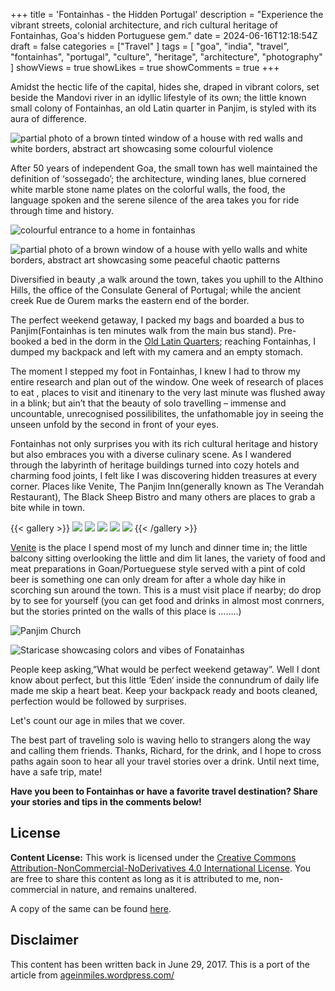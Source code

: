+++
title = 'Fontainhas - the Hidden Portugal'
description = "Experience the vibrant streets, colonial architecture, and rich cultural heritage of Fontainhas, Goa's hidden Portuguese gem."
date = 2024-06-16T12:18:54Z
draft = false
categories = ["Travel" ]
tags = [ "goa", "india", "travel", "fontainhas", "portugal", "culture", "heritage", "architecture", "photography" ]
showViews = true
showLikes = true
showComments = true
+++

Amidst the hectic life of the capital, hides she, draped in vibrant colors, set
beside the Mandovi river in an idyllic lifestyle of its own; the little known
small colony of Fontainhas, an old Latin quarter in Panjim, is styled with its
aura of difference.

![partial photo of a brown tinted window of a house with red walls and white borders, abstract art showcasing some colourful violence](./feature-banner.webp "_Colour Violence_")

After 50 years of independent Goa, the small town has well maintained the
definition of ‘sossegado’; the architecture, winding lanes, blue cornered white
marble stone name plates on the colorful walls, the food, the language spoken
and the serene silence of the area takes you for ride through time and history.

![colourful entrance to a home in fontainhas](./entrance.webp "_An entrance to a home in Fontainhas_")

![partial photo of a brown window of a house with yello walls and white borders, abstract art showcasing some peaceful chaotic patterns](./colors.webp "_Chaos_")

Diversified in beauty ,a walk around the town, takes you uphill to the Althino
Hills, the office of the Consulate General of Portugal; while the ancient creek
Rue de Ourem marks the eastern end of the border.

The perfect weekend getaway, I packed my bags and boarded a bus to
Panjim(Fontainhas is ten minutes walk from the main bus stand). Pre-booked a bed
in the dorm in the
[Old Latin Quarters](https://thehostelcrowd.com/oldquarterhostel/); reaching
Fontainhas, I dumped my backpack and left with my camera and an empty stomach.

The moment I stepped my foot in Fontainhas, I knew I had to throw my entire
research and plan out of the window. One week of research of places to eat ,
places to visit and itinenary to the very last minute was flushed away in a
blink; but ain’t that the beauty of solo travelling – immense and uncountable,
unrecognised possilibilites, the unfathomable joy in seeing the unseen unfold by
the second in front of your eyes.

Fontainhas not only surprises you with its rich cultural heritage and history
but also embraces you with a diverse culinary scene. As I wandered through the
labyrinth of heritage buildings turned into cozy hotels and charming food
joints, I felt like I was discovering hidden treasures at every corner. Places
like Venite, The Panjim Inn(generally known as The Verandah Restaurant), The
Black Sheep Bistro and many others are places to grab a bite while in town.

{{< gallery >}} <img src="food-1.webp" class="grid-w33" />
<img src="food-2.webp" class="grid-w33" />
<img src="food-3.webp" class="grid-w33" />
<img src="food-4.webp" class="grid-w33" />
<img src="food-5.webp" class="grid-w33" /> {{< /gallery >}}

[Venite](https://www.tripadvisor.in/Restaurant_Review-g303877-d1194309-Reviews-Hospedaria_Venite-Panjim_North_Goa_District_Goa.html)
is the place I spend most of my lunch and dinner time in; the little balcony
sitting overlooking the little and dim lit lanes, the variety of food and meat
preparations in Goan/Portueguese style served with a pint of cold beer is
something one can only dream for after a whole day hike in scorching sun around
the town. This is a must visit place if nearby; do drop by to see for yourself
(you can get food and drinks in almost most conrners, but the stories printed on
the walls of this place is ……..)

![Panjim Church](./panjim-church.webp "_Panjim Church_")

![Staricase showcasing colors and vibes of Fonatainhas](./stairs.webp "_Colorful Journey_")

People keep asking,”What would be perfect weekend getaway”. Well I dont know
about perfect, but this little ‘Eden‘ inside the connundrum of daily life made
me skip a heart beat. Keep your backpack ready and boots cleaned, perfection
would be followed by surprises.

Let's count our age in miles that we cover.

The best part of traveling solo is waving hello to strangers along the way and
calling them friends. Thanks, Richard, for the drink, and I hope to cross paths
again soon to hear all your travel stories over a drink. Until next time, have a
safe trip, mate!

**Have you been to Fontainhas or have a favorite travel destination? Share your
stories and tips in the comments below!**

## License

**Content License:** This work is licensed under the
[Creative Commons Attribution-NonCommercial-NoDerivatives 4.0 International License](http://creativecommons.org/licenses/by-nc-nd/4.0/).
You are free to share this content as long as it is attributed to me,
non-commercial in nature, and remains unaltered.

A copy of the same can be found
[here](https://github.com/priyakdey/priyakdey.github.io/blob/main/LICENSE).

## Disclaimer

This content has been written back in June 29, 2017. This is a port of the
article from
[ageinmiles.wordpress.com/](https://ageinmiles.wordpress.com/2017/06/29/fontainhas-the-hidden-portugal/)
